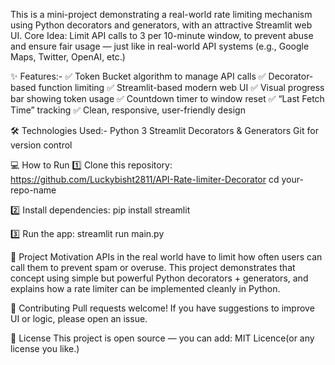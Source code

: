 This is a mini-project demonstrating a real-world rate limiting mechanism using Python decorators and generators, with an attractive Streamlit web UI.
Core Idea: Limit API calls to 3 per 10-minute window, to prevent abuse and ensure fair usage — just like in real-world API systems (e.g., Google Maps, Twitter, OpenAI, etc.)

✨ Features:-
✅ Token Bucket algorithm to manage API calls
✅ Decorator-based function limiting
✅ Streamlit-based modern web UI
✅ Visual progress bar showing token usage
✅ Countdown timer to window reset
✅ “Last Fetch Time” tracking
✅ Clean, responsive, user-friendly design

🛠️ Technologies Used:-
Python 3
Streamlit
Decorators & Generators
Git for version control

💻 How to Run
1️⃣ Clone this repository:
https://github.com/Luckybisht2811/API-Rate-limiter-Decorator
cd your-repo-name

2️⃣ Install dependencies:
pip install streamlit

3️⃣ Run the app:
streamlit run main.py

🧩 Project Motivation
APIs in the real world have to limit how often users can call them to prevent spam or overuse.
This project demonstrates that concept using simple but powerful Python decorators + generators, and explains how a rate limiter can be implemented cleanly in Python.

🤝 Contributing
Pull requests welcome!
If you have suggestions to improve UI or logic, please open an issue.

📄 License
This project is open source — you can add:
MIT Licence(or any license you like.)

